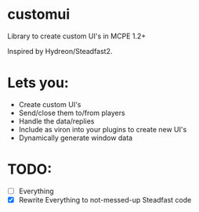 # customui
Library to create custom UI's in MCPE 1.2+

Inspired by Hydreon/Steadfast2.

# Lets you:
- Create custom UI's
- Send/close them to/from players
- Handle the data/replies
- Include as viron into your plugins to create new UI's
- Dynamically generate window data

# TODO:
- [ ] Everything
- [x] Rewrite Everything to not-messed-up Steadfast code
